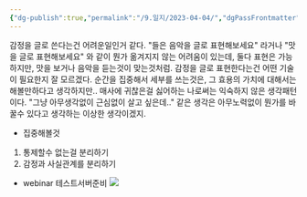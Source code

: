 ```yaml
---
{"dg-publish":true,"permalink":"/9.일지/2023-04-04/","dgPassFrontmatter":true}
---
```



감정을 글로 쓴다는건 어려운일인거 같다. "들은 음악을 글로 표현해보세요" 라거나 "맛을 글로 표현해보세요" 와 같이 뭔가 옮겨지지 않는 어려움이 있는데, 둘다 표현은 가능하지만, 맛을 보거나 음악을 듣는것이 맞는것처럼. 감정을 글로 표현한다는건 어떤 기술이 필요한지 잘 모르겠다. 순간을 집중해서 세부를 쓰는것은, 그 효용의 가치에 대해서는 해볼만하다고 생각하지만.. 매사에 귀찮은걸 싫어하는 나로써는 익숙하지 않은 생각패턴이다. "그냥 아무생각없이 근심없이 살고 싶은데.." 같은 생각은 아무노력없이 뭔가를 바꿀수 있다고 생각하는 이상한 생각이겠지.

- 집중해볼것
1) 통제할수 없는걸 분리하기
2) 감정과 사실관계를 분리하기


- webinar 테스트서버준비
![](https://i.imgur.com/UffuXOQ.png)
